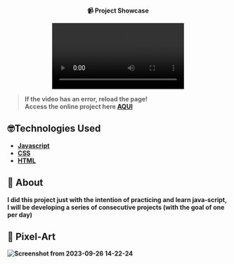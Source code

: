 <strong><div align="center">
 📹 Project Showcase

  <video src="https://github.com/LuckxSz/Pixel-Art-Generator/assets/135531180/723e71c6-b35f-4536-88ae-33e51a465e20">
</div>


> **If the video has an error, reload the page!**<br>
> Access the online project here  **[AQUI]( https://luckxsz.github.io/Pixel-Art-Generator-1/)**


## 🤓Technologies Used

-   [Javascript](https://developer.mozilla.org/en-US/docs/Web/JavaScript)
-   [CSS](https://developer.mozilla.org/en-US/docs/Web/CSS)
-   [HTML](https://developer.mozilla.org/en-US/docs/Web/HTML)

## 📝 About

I did this project just with the intention of practicing and learn java-script, I will be developing a series of consecutive projects (with the goal of one per day)
<strong/>


## 🥰 Pixel-Art
![Screenshot from 2023-09-26 14-22-24](https://github.com/LuckxSz/Pixel-Art-Generator/assets/135531180/a9c82c69-aeac-4ea6-8dce-5a8add481c4a)
